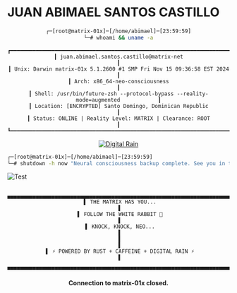 # JUAN ABIMAEL SANTOS CASTILLO


<div align="center">

```bash
┌─[root@matrix-01x]─[/home/abimael]─[23:59:59]
└─# whoami && uname -a
```

```
┏━━━━━━━━━━━━━━━━━━━━━━━━━━━━━━━━━━━━━━━━━━━━━━━━━━━━━━━━━━━━━━━━━━━━━━━━━━━━━━━━━━┓
┃ juan.abimael.santos.castillo@matrix-net                                          ┃
┃ Unix: Darwin matrix-01x 5.1.2600 #1 SMP Fri Nov 15 09:36:58 EST 2024             ┃
┃ Arch: x86_64-neo-consciousness                                                   ┃
┃ Shell: /usr/bin/future-zsh --protocol-bypass --reality-mode=augmented            ┃
┃ Location: [ENCRYPTED] Santo Domingo, Dominican Republic                          ┃
┃ Status: ONLINE | Reality Level: MATRIX | Clearance: ROOT                         ┃
┗━━━━━━━━━━━━━━━━━━━━━━━━━━━━━━━━━━━━━━━━━━━━━━━━━━━━━━━━━━━━━━━━━━━━━━━━━━━━━━━━━━┛
```

[![Digital Rain](https://readme-typing-svg.herokuapp.com?font=Fira+Code&weight=700&size=18&duration=3000&pause=500&color=00FF41&center=true&vCenter=true&width=800&lines=%E2%96%88%E2%96%80%E2%96%88+SYSTEMS+ARCHITECT+%E2%96%88%E2%96%80%E2%96%88;%E2%96%91%E2%96%92%E2%96%93+CODE+QUALITY+ENFORCER+%E2%96%93%E2%96%92%E2%96%91;%E2%96%80%E2%96%84%E2%96%88+AUTOMATION+PROTOCOL+%E2%96%88%E2%96%84%E2%96%80;%E2%96%93%E2%96%88%E2%96%91+DISTRIBUTED+SYSTEMS+%E2%96%91%E2%96%88%E2%96%93;%E2%96%91%E2%96%93%E2%96%88+PERFORMANCE+OPTIMIZER+%E2%96%88%E2%96%93%E2%96%91)](https://git.io/typing-svg)

</div>

```bash
┌─[root@matrix-01x]─[/home/abimael]─[23:59:59]
└─# shutdown -h now "Neural consciousness backup complete. See you in the next reality."
```
![Test](https://github-readme-stats-by45-abimael10s-projects.vercel.app/api/top-langs/?username=abimael10)

<div align="center">

```
 ▄▄▄▄▄▄▄▄▄▄▄▄▄▄▄▄▄▄▄▄▄▄▄▄▄▄▄▄▄▄▄▄▄▄▄▄▄▄▄▄▄▄▄▄▄▄▄▄▄▄▄▄▄▄▄▄▄▄▄▄▄▄▄▄▄▄▄▄▄▄▄▄▄▄▄▄▄
 ▌ THE MATRIX HAS YOU...                                                      ▐
 ▌ FOLLOW THE WHITE RABBIT 🐰                                                 ▐
 ▌ KNOCK, KNOCK, NEO...                                                       ▐
 ▌                                                                            ▐
 ▌ ⚡ POWERED BY RUST + CAFFEINE + DIGITAL RAIN ⚡                            ▐
 ▀▀▀▀▀▀▀▀▀▀▀▀▀▀▀▀▀▀▀▀▀▀▀▀▀▀▀▀▀▀▀▀▀▀▀▀▀▀▀▀▀▀▀▀▀▀▀▀▀▀▀▀▀▀▀▀▀▀▀▀▀▀▀▀▀▀▀▀▀▀▀▀▀▀▀▀▀
```

**Connection to matrix-01x closed.**

</div>
